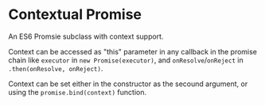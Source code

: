 # Contextual Promise
An ES6 Promsie subclass with context support.

Context can be accessed as "this" parameter in any callback in the promise chain 
like `executor` in `new Promise(executor)`, and `onResolve`/`onReject` in 
`.then(onResolve, onReject)`.

Context can be set either in the constructor as the secound argument, or using the 
`promise.bind(context)` function.
